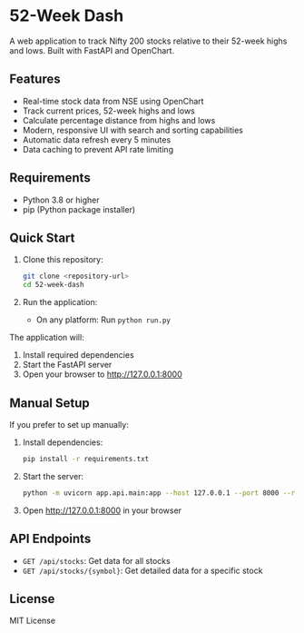 # 52-Week Dash

A web application to track Nifty 200 stocks relative to their 52-week highs and lows. Built with FastAPI and OpenChart.

## Features

- Real-time stock data from NSE using OpenChart
- Track current prices, 52-week highs and lows
- Calculate percentage distance from highs and lows
- Modern, responsive UI with search and sorting capabilities
- Automatic data refresh every 5 minutes
- Data caching to prevent API rate limiting

## Requirements

- Python 3.8 or higher
- pip (Python package installer)

## Quick Start

1. Clone this repository:
   ```bash
   git clone <repository-url>
   cd 52-week-dash
   ```

2. Run the application:
   - On any platform: Run `python run.py`

The application will:
1. Install required dependencies
2. Start the FastAPI server
3. Open your browser to http://127.0.0.1:8000

## Manual Setup

If you prefer to set up manually:

1. Install dependencies:
   ```bash
   pip install -r requirements.txt
   ```

2. Start the server:
   ```bash
   python -m uvicorn app.api.main:app --host 127.0.0.1 --port 8000 --reload
   ```

3. Open http://127.0.0.1:8000 in your browser

## API Endpoints

- `GET /api/stocks`: Get data for all stocks
- `GET /api/stocks/{symbol}`: Get detailed data for a specific stock

## License

MIT License 